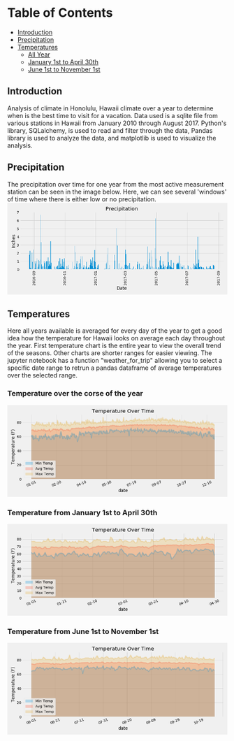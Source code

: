# <span href='http://ecotrust-canada.github.io/markdown-toc/'>Table of Contents</span>
- [Introduction](#introduction)
- [Precipitation](#precipitation)
- [Temperatures](#temperatures)
  * [All Year](#temperature-over-the-corse-of-the-year)
  * [January 1st to April 30th](#temperature-from-january-1st-to-april-30th)
  * [June 1st to November 1st](#temperature-from-june-1st-to-november-1st)


## Introduction
Analysis of climate in Honolulu, Hawaii climate over a year to determine when is the best time to visit for a vacation. Data used is a sqlite file from various stations in Hawaii from January 2010 through August 2017. Python's library, SQLalchemy, is used to read and filter through the data, Pandas library is used to analyze the data, and matplotlib is used to visualize the analysis.

## Precipitation
The precipitation over time for one year from the most active measurement station can be seen in the image below. Here, we can see several 'windows' of time where there is either low or no precipitation.
![](my_work/images/precipitation.png)

## Temperatures
Here all years available is averaged for every day of the year to get a good idea how the temperature for Hawaii looks on average each day throughout the year. First temperature chart is the entire year to view the overall trend of the seasons. Other charts are shorter ranges for easier viewing.  The jupyter notebook has a function "weather_for_trip" allowing you to select a specific date range to retrun a pandas dataframe of average temperatures over the selected range.
### Temperature over the corse of the year
![](my_work/images/allTemps.png)
### Temperature from January 1st to April 30th
![](my_work/images/allCoolTemps.png)
### Temperature from June 1st to November 1st
![](my_work/images/allWarmTemps.png)





